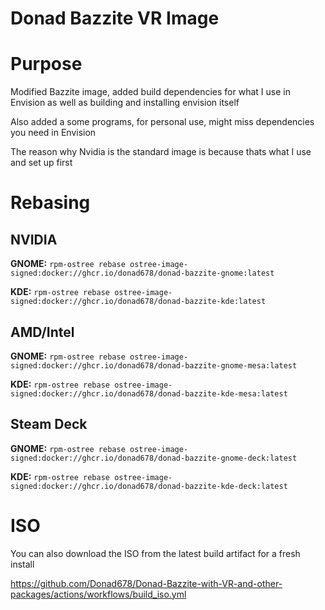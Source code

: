 # Donad Bazzite VR Image

# Purpose

Modified Bazzite image, added build dependencies for what I use in Envision as well as building and installing envision itself

Also added a some programs, for personal use, might miss dependencies you need in Envision

The reason why Nvidia is the standard image is because thats what I use and set up first

# Rebasing

## NVIDIA

**GNOME:** ```rpm-ostree rebase ostree-image-signed:docker://ghcr.io/donad678/donad-bazzite-gnome:latest```

**KDE:** ```rpm-ostree rebase ostree-image-signed:docker://ghcr.io/donad678/donad-bazzite-kde:latest```

## AMD/Intel

**GNOME:** ```rpm-ostree rebase ostree-image-signed:docker://ghcr.io/donad678/donad-bazzite-gnome-mesa:latest```

**KDE:** ```rpm-ostree rebase ostree-image-signed:docker://ghcr.io/donad678/donad-bazzite-kde-mesa:latest```

## Steam Deck

**GNOME:** ```rpm-ostree rebase ostree-image-signed:docker://ghcr.io/donad678/donad-bazzite-gnome-deck:latest```

**KDE:** ```rpm-ostree rebase ostree-image-signed:docker://ghcr.io/donad678/donad-bazzite-kde-deck:latest```

# ISO

You can also download the ISO from the latest build artifact for a fresh install

https://github.com/Donad678/Donad-Bazzite-with-VR-and-other-packages/actions/workflows/build_iso.yml
